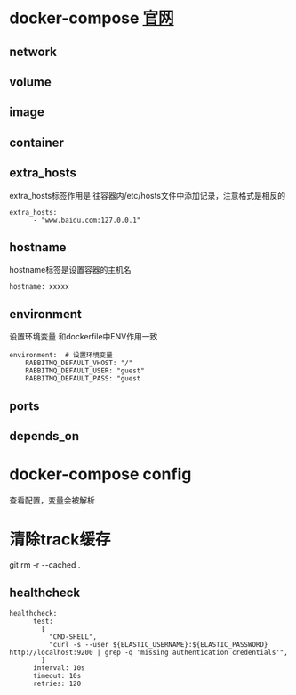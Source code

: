 # docker-compose [官网](https://docs.docker.com/compose/compose-file/compose-file-v3/)

## network

## volume

## image

## container

## extra_hosts
extra_hosts标签作用是 往容器内/etc/hosts文件中添加记录，注意格式是相反的
```shell
extra_hosts:
      - "www.baidu.com:127.0.0.1"
```

## hostname
hostname标签是设置容器的主机名
```shell
hostname: xxxxx
```

## environment
设置环境变量 和dockerfile中ENV作用一致
```shell
environment:  # 设置环境变量
    RABBITMQ_DEFAULT_VHOST: "/"
    RABBITMQ_DEFAULT_USER: "guest"
    RABBITMQ_DEFAULT_PASS: "guest
```
## ports
## depends_on

# docker-compose config
查看配置，变量会被解析
# 清除track缓存
 git rm -r --cached .

## healthcheck
```text
healthcheck:
      test:
        [
          "CMD-SHELL",
          "curl -s --user ${ELASTIC_USERNAME}:${ELASTIC_PASSWORD} http://localhost:9200 | grep -q 'missing authentication credentials'",
        ]
      interval: 10s
      timeout: 10s
      retries: 120
```
 